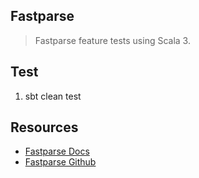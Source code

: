 Fastparse
---------
>Fastparse feature tests using Scala 3.

Test
----
1. sbt clean test

Resources
---------
* [Fastparse Docs](https://com-lihaoyi.github.io/fastparse/)
* [Fastparse Github](https://github.com/com-lihaoyi/fastparse)